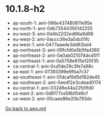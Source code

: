 
 # 10.1.8-h2
- ap-south-1: ami-066e437480611e95e
- eu-north-1: ami-0db73544350142255
- eu-west-3: ami-0d4b2202ed66a9d96
- eu-west-2: ami-0accc36e3a0dc01fc
- eu-west-1: ami-0477aaede3dd62bd4
- ap-northeast-3: ami-09fcfd0e5b5fad380
- ap-northeast-2: ami-0a0ab021074dcd5f1
- ap-northeast-1: ami-0a5758e615e120f35
- ca-central-1: ami-0cd1de29c3fe7a98c
- sa-east-1: ami-07393399e9fba7c37
- ap-southeast-1: ami-01dcaf9d5d192de45
- ap-southeast-2: ami-0eedf2e3cdead0174
- eu-central-1: ami-03246e44a22fd1fd0
- us-east-2: ami-0d9177ce58b10e6cf
- us-west-2: ami-00caee86e20b793dc

[Go back to aws.md](../../aws.md) 
